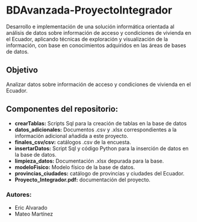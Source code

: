 # BDAvanzada-ProyectoIntegrador
Desarrollo e implementación de una solución informática orientada al análisis de datos sobre información de acceso y condiciones de vivienda en el Ecuador, aplicando técnicas de exploración y visualización de la información, con base en conocimientos adquiridos en las áreas de bases de datos.

## Objetivo
Analizar datos sobre información de acceso y condiciones de vivienda en el Ecuador.

## Componentes del repositorio:
* **crearTablas:** Scripts Sql para la creación de tablas en la base de datos
* **datos_adicionales:** Documentos .csv y .xlsx correspondientes a la información adicional añadida a este proyecto.
* **finales_csv/csv:** catálogos .csv de la encuesta.
* **insertarDatos:** Script Sql y código Python para la inserción de datos en la base de datos.
* **limpieza_datos:** Documentación .xlsx depurada para la base.
* **modeloFisico:** Modelo físico de la base de datos.
* **provincias_ciudades:** catálogo de provincias y ciudades del Ecuador.
* **Proyecto_Integrador.pdf:** documentación del proyecto.

### Autores:
* Eric Alvarado
* Mateo Martínez
